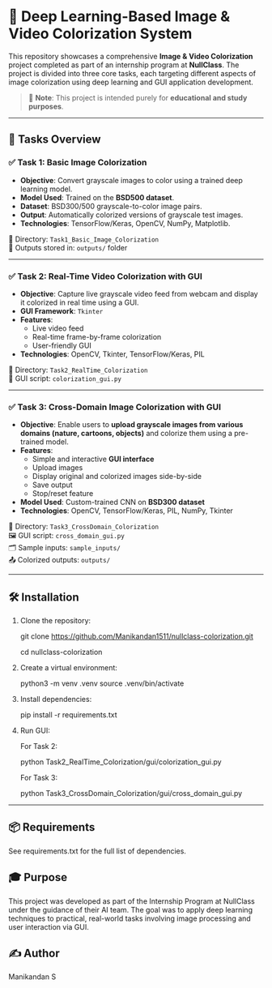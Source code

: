 # 🎨 Deep Learning-Based Image & Video Colorization System

This repository showcases a comprehensive **Image & Video Colorization** project completed as part of an internship program at **NullClass**. The project is divided into three core tasks, each targeting different aspects of image colorization using deep learning and GUI application development.

> 📘 **Note**: This project is intended purely for **educational and study purposes**.

---

## 📁 Tasks Overview

### ✅ Task 1: Basic Image Colorization

- **Objective**: Convert grayscale images to color using a trained deep learning model.
- **Model Used**: Trained on the **BSD500 dataset**.
- **Dataset**: BSD300/500 grayscale-to-color image pairs.
- **Output**: Automatically colorized versions of grayscale test images.
- **Technologies**: TensorFlow/Keras, OpenCV, NumPy, Matplotlib.

📂 Directory: `Task1_Basic_Image_Colorization`  
📄 Outputs stored in: `outputs/` folder

---

### ✅ Task 2: Real-Time Video Colorization with GUI

- **Objective**: Capture live grayscale video feed from webcam and display it colorized in real time using a GUI.
- **GUI Framework**: `Tkinter`
- **Features**:
  - Live video feed
  - Real-time frame-by-frame colorization
  - User-friendly GUI
- **Technologies**: OpenCV, Tkinter, TensorFlow/Keras, PIL

📂 Directory: `Task2_RealTime_Colorization`  
🧠 GUI script: `colorization_gui.py`

---

### ✅ Task 3: Cross-Domain Image Colorization with GUI

- **Objective**: Enable users to **upload grayscale images from various domains (nature, cartoons, objects)** and colorize them using a pre-trained model.
- **Features**:
  - Simple and interactive **GUI interface**
  - Upload images
  - Display original and colorized images side-by-side
  - Save output
  - Stop/reset feature
- **Model Used**: Custom-trained CNN on **BSD300 dataset**
- **Technologies**: OpenCV, TensorFlow/Keras, PIL, NumPy, Tkinter

📂 Directory: `Task3_CrossDomain_Colorization`  
🖼️ GUI script: `cross_domain_gui.py`  
🗂️ Sample inputs: `sample_inputs/`  
📤 Colorized outputs: `outputs/`

---

## 🛠️ Installation

1. Clone the repository:
   
   git clone https://github.com/Manikandan1511/nullclass-colorization.git
   
   cd nullclass-colorization
   
2. Create a virtual environment:

   python3 -m venv .venv
   source .venv/bin/activate

3. Install dependencies:

   pip install -r requirements.txt

4. Run GUI:

   For Task 2:

   python Task2_RealTime_Colorization/gui/colorization_gui.py

   For Task 3:

   python Task3_CrossDomain_Colorization/gui/cross_domain_gui.py

---

## 📦 Requirements

See requirements.txt for the full list of dependencies.

## 🎓 Purpose

This project was developed as part of the Internship Program at NullClass under the guidance of their AI team. The goal was to apply deep learning techniques to practical, real-world tasks involving image processing and user interaction via GUI.

## ✍️ Author

Manikandan S
